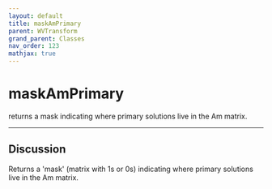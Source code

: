 ```yaml
---
layout: default
title: maskAmPrimary
parent: WVTransform
grand_parent: Classes
nav_order: 123
mathjax: true
---
```


#  maskAmPrimary

returns a mask indicating where primary solutions live in the Am matrix.


---

## Discussion

  Returns a 'mask' (matrix with 1s or 0s) indicating where
  primary solutions live in the Am matrix.
 
  
